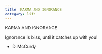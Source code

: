 ```yaml
---
title: KARMA AND IGNORANCE
category: life
---
```


KARMA AND IGNORANCE

Ignorance is bliss,
until it catches up with you!

- D. McCurdy
